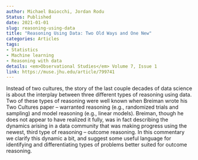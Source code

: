 ```yaml
---
author: Michael Baiocchi, Jordan Rodu
Status: Published
date: 2021-01-01
slug: reasoning-using-data
title: "Reasoning Using Data: Two Old Ways and One New"
categories: Articles
tags:
- Statistics
- Machine learning
- Reasoning with data
details: <em>Observational Studies</em> Volume 7, Issue 1
link: https://muse.jhu.edu/article/799741
---
```


Instead of two cultures, the story of the last couple decades of data science is about the interplay between three different types of reasoning using data. Two of these types of reasoning were well known when Breiman wrote his Two Cultures paper – warranted reasoning (e.g., randomized trials and sampling) and model reasoning (e.g., linear models). Breiman, though he does not appear to have realized it fully, was in fact describing the dynamics arising in a data community that was making progress using the newest, third type of reasoning – outcome reasoning. In this commentary we clarify this dynamic a bit, and suggest some useful language for identifying and differentiating types of problems better suited for outcome reasoning.
